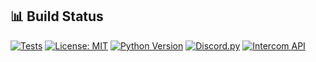 ## 📊 Build Status

[![Tests](https://github.com/nikolai-koenig/adurite-intercom-hook/workflows/Run%20Tests/badge.svg)](https://github.com/nikolai-koenig/adurite-intercom-hook/actions)
[![License: MIT](https://img.shields.io/badge/License-MIT-yellow.svg)](https://opensource.org/licenses/MIT)
[![Python Version](https://img.shields.io/badge/python-3.13%2B-blue.svg)](https://www.python.org/downloads/)
[![Discord.py](https://img.shields.io/badge/discord.py-2.3+-blue.svg)](https://discordpy.readthedocs.io/)
[![Intercom API](https://img.shields.io/badge/intercom-api-blue.svg)](https://developers.intercom.com/)

##
